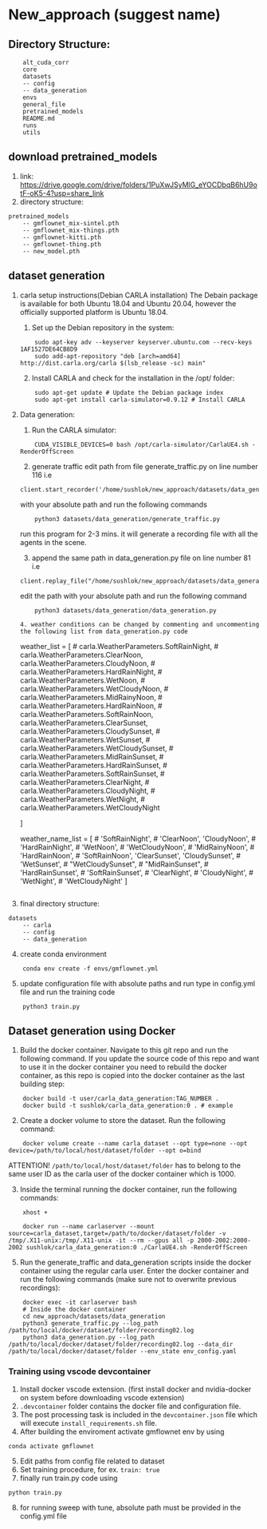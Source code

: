 # New_approach (suggest name)

## Directory Structure:
```
    alt_cuda_corr
    core
    datasets
    -- config
    -- data_generation
    envs
    general_file
    pretrained_models
    README.md
    runs
    utils

```
## download pretrained_models
1. link: https://drive.google.com/drive/folders/1PuXwJSyMlG_eYOCDbqB6hU9otF-oK5-4?usp=share_link
2. directory structure:
```
pretrained_models
    -- gmflownet_mix-sintel.pth
    -- gmflownet_mix-things.pth
    -- gmflownet-kitti.pth
    -- gmflownet-thing.pth
    -- new_model.pth
``` 

## dataset generation
1. carla setup instructions(Debian CARLA installation)
    The Debain package is available for both Ubuntu 18.04 and Ubuntu 20.04, however the officially supported platform is Ubuntu 18.04.
    1. Set up the Debian repository in the system:
    ```
        sudo apt-key adv --keyserver keyserver.ubuntu.com --recv-keys 1AF1527DE64CB8D9
        sudo add-apt-repository "deb [arch=amd64] http://dist.carla.org/carla $(lsb_release -sc) main"
    ```
    2. Install CARLA and check for the installation in the /opt/ folder:
    ```
        sudo apt-get update # Update the Debian package index
        sudo apt-get install carla-simulator=0.9.12 # Install CARLA
    ```
2. Data generation:
    1. Run the CARLA simulator:
    ```
        CUDA_VISIBLE_DEVICES=0 bash /opt/carla-simulator/CarlaUE4.sh -RenderOffScreen
    ```
    2. generate traffic
    edit path from file generate_traffic.py on line number 116 i.e 
    ```
    client.start_recorder('/home/sushlok/new_approach/datasets/data_generation/recording02.log')
    ```
    with your absolute path and run the following commands

    ```
        python3 datasets/data_generation/generate_traffic.py
    ```
    run this program for 2-3 mins. it will generate a recording file with all the agents in the scene.

    3. append the same path in data_generation.py file on line number 81 i.e
    ```
    client.replay_file("/home/sushlok/new_approach/datasets/data_generation/recording02.log",0,1000,0)
    ```
    edit the path with your absolute path and run the following command
    ```
        python3 datasets/data_generation/data_generation.py
    ```

    ```
    4. weather conditions can be changed by commenting and uncommenting the following list from data_generation.py code
    ```
    weather_list = [
        # carla.WeatherParameters.SoftRainNight,
        # carla.WeatherParameters.ClearNoon,
        carla.WeatherParameters.CloudyNoon,
        # carla.WeatherParameters.HardRainNight,
        # carla.WeatherParameters.WetNoon,
        # carla.WeatherParameters.WetCloudyNoon,
        # carla.WeatherParameters.MidRainyNoon,
        # carla.WeatherParameters.HardRainNoon,
        # carla.WeatherParameters.SoftRainNoon,
        carla.WeatherParameters.ClearSunset,
        carla.WeatherParameters.CloudySunset,
        # carla.WeatherParameters.WetSunset,
        # carla.WeatherParameters.WetCloudySunset,
        # carla.WeatherParameters.MidRainSunset,
        # carla.WeatherParameters.HardRainSunset,
        # carla.WeatherParameters.SoftRainSunset,
        # carla.WeatherParameters.ClearNight,
        # carla.WeatherParameters.CloudyNight,
        # carla.WeatherParameters.WetNight,
        # carla.WeatherParameters.WetCloudyNight
        
    ]

    weather_name_list = [
        #  'SoftRainNight',
        #  'ClearNoon',
         'CloudyNoon',
        # 'HardRainNight',
        # 'WetNoon',
        # 'WetCloudyNoon',
        # 'MidRainyNoon',
        # 'HardRainNoon',
        # 'SoftRainNoon',
         'ClearSunset',
         'CloudySunset',
        # 'WetSunset',
        # "WetCloudySunset",
        # "MidRainSunset",
        # 'HardRainSunset',
        # 'SoftRainSunset',
        # 'ClearNight',
        # 'CloudyNight',
        # 'WetNight',
        # 'WetCloudyNight'
    ]
    ```

3. final directory structure:
```
datasets
    -- carla
    -- config
    -- data_generation
```

4. create conda environment 
```
    conda env create -f envs/gmflownet.yml
```

5. update configuration file with absolute paths and run type in config.yml file and run the training code
```
    python3 train.py

```

## Dataset generation using Docker

1. Build the docker container. Navigate to this git repo and run the following command. If you update the source code of this repo and want to use it in the docker container you need to rebuild the docker container, as this repo is copied into the docker container as the last building step:
```
    docker build -t user/carla_data_generation:TAG_NUMBER .
    docker build -t sushlok/carla_data_generation:0 . # example
```

2. Create a docker volume to store the dataset. Run the following command:
```
    docker volume create --name carla_dataset --opt type=none --opt device=/path/to/local/host/dataset/folder --opt o=bind
```
ATTENTION! `/path/to/local/host/dataset/folder` has to belong to the same user ID as the carla user of the docker container which is 1000.

3. Inside the terminal running the docker container, run the following commands:
```
    xhost +

    docker run --name carlaserver --mount source=carla_dataset,target=/path/to/docker/dataset/folder -v /tmp/.X11-unix:/tmp/.X11-unix -it --rm --gpus all -p 2000-2002:2000-2002 sushlok/carla_data_generation:0 ./CarlaUE4.sh -RenderOffScreen
```
5. Run the generate_traffic and data_generation scripts inside the docker container using the regular carla user. Enter the docker container and run the following commands (make sure not to overwrite previous recordings):
```
    docker exec -it carlaserver bash
    # Inside the docker container
    cd new_approach/datasets/data_generation
    python3 generate_traffic.py --log_path /path/to/local/docker/dataset/folder/recording02.log
    python3 data_generation.py --log_path /path/to/local/docker/dataset/folder/recording02.log --data_dir /path/to/local/docker/dataset/folder --env_state env_config.yaml
```

### Training using vscode devcontainer
1. Install docker vscode extension. (first install docker and nvidia-docker on system before downloading vscode extension)
2. `.devcontainer` folder contains the docker file and configuration file.
3. The post processing task is included in the `devcontainer.json` file which will execute `install_requirements.sh` file.
4. After building the enviroment activate gmflownet env by using 

```
conda activate gmflownet

```
5. Edit paths from config file related to dataset
6. Set training procedure, for ex. `train: true` 
7. finally run train.py code using
```
python train.py
```
8. for running sweep with tune, absolute path must be provided in the config.yml file
